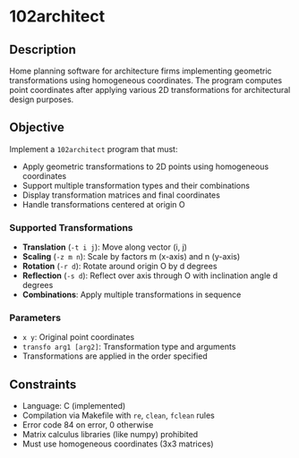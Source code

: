 # 102architect

## Description

Home planning software for architecture firms implementing geometric transformations using homogeneous coordinates. The program computes point coordinates after applying various 2D transformations for architectural design purposes.

## Objective

Implement a `102architect` program that must:
- Apply geometric transformations to 2D points using homogeneous coordinates
- Support multiple transformation types and their combinations
- Display transformation matrices and final coordinates
- Handle transformations centered at origin O

### Supported Transformations

- **Translation** (`-t i j`): Move along vector (i, j)
- **Scaling** (`-z m n`): Scale by factors m (x-axis) and n (y-axis)
- **Rotation** (`-r d`): Rotate around origin O by d degrees
- **Reflection** (`-s d`): Reflect over axis through O with inclination angle d degrees
- **Combinations**: Apply multiple transformations in sequence

### Parameters

- `x y`: Original point coordinates
- `transfo arg1 [arg2]`: Transformation type and arguments
- Transformations are applied in the order specified

## Constraints

- Language: C (implemented)
- Compilation via Makefile with `re`, `clean`, `fclean` rules
- Error code 84 on error, 0 otherwise
- Matrix calculus libraries (like numpy) prohibited
- Must use homogeneous coordinates (3x3 matrices)
